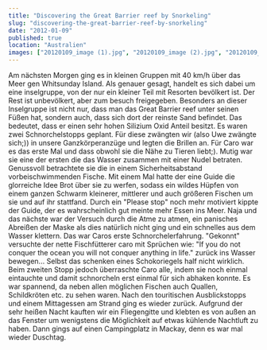```yaml
---
title: "Discovering the Great Barrier reef by Snorkeling"
slug: "discovering-the-great-barrier-reef-by-snorkeling"
date: "2012-01-09"
published: true
location: "Australien"
images: ["20120109_image (1).jpg", "20120109_image (2).jpg", "20120109_image (3).jpg", "20120109_image (4).jpg", "20120109_image (5).jpg", "20120109_image (6).jpg", "20120109_image (7).jpg", "20120109_image (8).jpg"]
---
```


Am nächsten Morgen ging es in kleinen Gruppen mit 40 km/h über das Meer gen Whitsunday Island. Als genauer gesagt, handelt es sich dabei um eine inselgruppe, von der nur ein kleiner Teil mit Resorten bevölkert ist. Der Rest ist unbevölkert, aber zum besuch freigegeben. Besonders an dieser Inselgruppe ist nicht nur, dass man das Great Barrier reef unter seinen Füßen hat, sondern auch, dass sich dort der reinste Sand befindet. Das bedeutet, dass er einen sehr hohen Silizium Oxid Anteil besitzt.
Es waren zwei Schnorchelstopps geplant. Für diese zwängten wir (also Uwe zwängte sich;)) in unsere Ganzkörperanzüge und legten die Brillen an. Für Caro war es das erste Mal und dass obwohl sie die Nähe zu Tieren liebt;). Mutig war sie eine der ersten die das Wasser zusammen mit einer Nudel betraten. Genussvoll betrachtete sie die in einem Sicherheitsabstand vorbeischwimmenden Fische. Mit einem Mal hatte der eine Guide die glorreiche Idee Brot über sie zu werfen, sodass ein wildes Hüpfen von einem ganzen Schwarm kleinerer, mittlerer und auch größeren Fischen um sie und auf ihr stattfand. Durch ein "Please stop" noch mehr motiviert kippte der Guide, der es wahrscheinlich gut meinte mehr Essen ins Meer. Naja und das nächste war der Versuch durch die Atme zu atmen, ein panisches Abreißen der Maske als dies natürlich nicht ging und ein schnelles aus dem Wasser klettern. Das war Caros erste Schnorchelerfahrung. "Gekonnt" versuchte der nette Fischfütterer caro mit Sprüchen wie: "If you do not conquer the ocean you will not conquer anything in life." zurück ins Wasser bewegen...
Selbst das schenken eines Schokoriegels half nicht wirklich. Beim zweiten Stopp jedoch überraschte Caro alle, indem sie noch einmal eintauchte und damit schnorcheln erst einmal für sich abhaken konnte.
Es war spannend, da neben allen möglichen Fischen auch Quallen, Schildkröten etc. zu sehen waren. 
Nach den touritischen Ausblickstopps und einem Mittagessen am Strand ging es wieder zurück.
Aufgrund der sehr heißen Nacht kauften wir ein Fliegengitte und klebten es von außen an das Fenster um wenigstens die Möglichkeit auf etwas kühlende Nachtluft zu haben.
Dann gings auf einen Campingplatz in Mackay, denn es war mal wieder Duschtag.